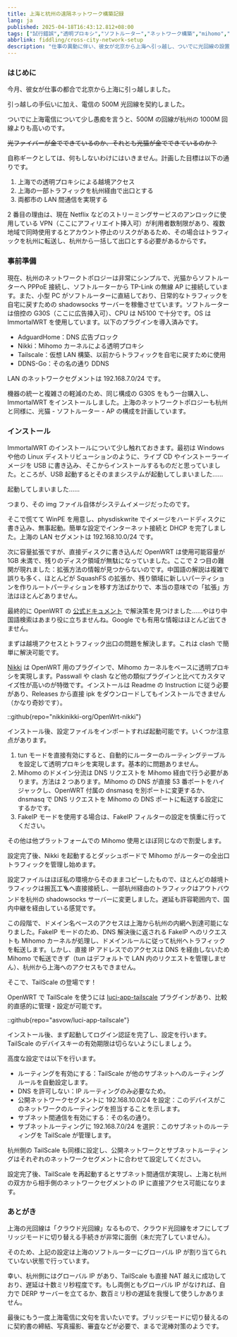 ```yaml
---
title: 上海と杭州の遠隔ネットワーク構築記録
lang: ja
published: 2025-04-18T16:43:12.812+08:00
tags: ["試行錯誤","透明プロキシ","ソフトルーター","ネットワーク構築","mihomo","tailscale"]
abbrlink: fiddling/cross-city-network-setup
description: "仕事の異動に伴い、彼女が北京から上海へ引っ越し、ついでに光回線の設置も行いました。電信の500M回線を選んだものの、杭州の1000M回線よりも料金が高く、少々困惑しました。そんな状況の中、上海での透明プロキシ設定、一部トラフィックを杭州経由で出口とし、両都市のLAN間通信を実現するための跨都市ネットワーク環境を構築することにしました。杭州のネットワーク構成は比較的シンプルで、ソフトルーターと無線APの組み合わせにより、日常的なトラフィックを自宅に戻すシステムを構築し、今後のネットワーク課題に備えています。"
---
```

### はじめに

今月、彼女が仕事の都合で北京から上海に引っ越しました。

引っ越しの手伝いに加え、電信の 500M 光回線を契約しました。

ついでに上海電信について少し愚痴を言うと、500M の回線が杭州の 1000M 回線よりも高いのです。

~~光ファイバーが金でできているのか、それとも光猫が金でできているのか？~~

自称ギークとしては、何もしないわけにはいきません。計画した目標は以下の通りです。

1. 上海での透明プロキシによる越境アクセス
2. 上海の一部トラフィックを杭州経由で出口とする
3. 両都市の LAN 間通信を実現する

2 番目の理由は、現在 Netflix などのストリーミングサービスのアンロックに使用している VPN（ここにアフィリエイト挿入可）が利用者数制限があり、複数地域で同時使用するとアカウント停止のリスクがあるため、その場合はトラフィックを杭州に転送し、杭州から一括して出口とする必要があるからです。

### 事前準備

現在、杭州のネットワークトポロジーは非常にシンプルで、光猫からソフトルーターへ PPPoE 接続し、ソフトルーターから TP-Link の無線 AP に接続しています。また、小型 PC がソフトルーターに直結しており、日常的なトラフィックを自宅に戻すための shadowsocks サーバーを稼働させています。ソフトルーターは倍控の G30S（ここに広告挿入可）、CPU は N5100 で十分です。OS は ImmortalWRT を使用しています。以下のプラグインを導入済みです。

* AdguardHome：DNS 広告ブロック
* Nikki：Mihomo カーネルによる透明プロキシ
* Tailscale：仮想 LAN 構築、以前からトラフィックを自宅に戻すために使用
* DDNS-Go：その名の通り DDNS

LAN のネットワークセグメントは 192.168.7.0/24 です。

機器の統一と複雑さの軽減のため、同じ構成の G30S をもう一台購入し、ImmortalWRT をインストールしました。上海のネットワークトポロジーも杭州と同様に、光猫 - ソフトルーター - AP の構成を計画しています。

### インストール

ImmortalWRT のインストールについて少し触れておきます。最初は Windows や他の Linux ディストリビューションのように、ライブ CD やインストーラーイメージを USB に書き込み、そこからインストールするものだと思っていました。ところが、USB 起動するとそのままシステムが起動してしまいました……

起動してしまいました……

つまり、その img ファイル自体がシステムイメージだったのです。

そこで慌てて WinPE を用意し、physdiskwrite でイメージをハードディスクに書き込み、無事起動。簡単な設定でインターネット接続と DHCP を完了しました。上海の LAN セグメントは 192.168.10.0/24 です。

次に容量拡張ですが、直接ディスクに書き込んだ OpenWRT は使用可能容量が 1GB 未満で、残りのディスク領域が無駄になっていました。ここで 2 つ目の難関が現れました：拡張方法の情報が見つからないのです。中国語の解説は複雑で誤りも多く、ほとんどが SquashFS の拡張か、残り領域に新しいパーティションを作りルートパーティションを移す方法ばかりで、本当の意味での「拡張」方法はほとんどありません。

最終的に OpenWRT の [公式ドキュメント](https://openwrt.org/docs/guide-user/advanced/expand_root) で解決策を見つけました……やはり中国語検索はあまり役に立ちませんね。Google でも有用な情報はほとんど出てきません。

まずは越境アクセスとトラフィック出口の問題を解決します。これは clash で簡単に解決可能です。

[Nikki](https://github.com/nikkinikki-org/OpenWrt-nikki) は OpenWRT 用のプラグインで、Mihomo カーネルをベースに透明プロキシを実現します。Passwall や clash など他の類似プラグインと比べてカスタマイズ性が高いのが特徴です。インストールは Readme の Instruction に従う必要があり、Releases から直接 ipk をダウンロードしてもインストールできません（かなり奇妙です）。

::github{repo="nikkinikki-org/OpenWrt-nikki"}

インストール後、設定ファイルをインポートすれば起動可能です。いくつか注意点があります。

1. tun モードを直接有効にすると、自動的にルーターのルーティングテーブルを設定して透明プロキシを実現します。基本的に問題ありません。
2. Mihomo のドメイン分流は DNS リクエストを Mihomo 経由で行う必要があります。方法は 2 つあります。Mihomo の DNS が直接 53 番ポートをハイジャックし、OpenWRT 付属の dnsmasq を別ポートに変更するか、dnsmasq で DNS リクエストを Mihomo の DNS ポートに転送する設定にするかです。
3. FakeIP モードを使用する場合は、FakeIP フィルターの設定を慎重に行ってください。

その他は他プラットフォームでの Mihomo 使用とほぼ同じなので割愛します。

設定完了後、Nikki を起動するとダッシュボードで Mihomo がルーターの全出口トラフィックを管理し始めます。

設定ファイルはほぼ私の環境からそのままコピーしたもので、ほとんどの越境トラフィックは搬瓦工🪜へ直接接続し、一部杭州経由のトラフィックはアウトバウンドを杭州の shadowsocks サーバーに変更しました。遅延も許容範囲内で、国内中継を経由している感覚です。

この段階で、ドメイン名ベースのアクセスは上海から杭州の内網へ到達可能になりました。FakeIP モードのため、DNS 解決後に返される FakeIP へのリクエストも Mihomo カーネルが処理し、ドメインルールに従って杭州へトラフィックを転送します。しかし、直接 IP アドレスでのアクセスは DNS を経由しないため Mihomo で転送できず（tun はデフォルトで LAN 内のリクエストを管理しません）、杭州から上海へのアクセスもできません。

そこで、TailScale の登場です！

OpenWRT で TailScale を使うには [luci-app-tailscale](https://github.com/asvow/luci-app-tailscale) プラグインがあり、比較的直感的に管理・設定が可能です。

::github{repo="asvow/luci-app-tailscale"}

インストール後、まず起動してログイン認証を完了し、設定を行います。TailScale のデバイスキーの有効期限は切らないようにしましょう。

高度な設定では以下を行います。

* ルーティングを有効にする：TailScale が他のサブネットへのルーティングルールを自動設定します。
* DNS を許可しない：IP ルーティングのみ必要なため。
* 公開ネットワークセグメントに 192.168.10.0/24 を設定：このデバイスがこのネットワークのルーティングを担当することを示します。
* サブネット間通信を有効にする：その名の通り。
* サブネットルーティングに 192.168.7.0/24 を選択：このサブネットのルーティングを TailScale が管理します。

杭州側の TailScale も同様に設定し、公開ネットワークとサブネットルーティングはそれぞれのネットワークセグメントに合わせて設定してください。

設定完了後、TailScale を再起動するとサブネット間通信が実現し、上海と杭州の双方から相手側のネットワークセグメントの IP に直接アクセス可能になります。

### あとがき

上海の光回線は「クラウド光回線」なるもので、クラウド光回線をオフにしてブリッジモードに切り替える手続きが非常に面倒（未だ完了していません）。

そのため、上記の設定は上海のソフトルーターにグローバル IP が割り当てられていない状態で行っています。

幸い、杭州側にはグローバル IP があり、TailScale も直接 NAT 越えに成功しており、遅延は十数ミリ秒程度です。もし両側ともグローバル IP がなければ、自力で DERP サーバーを立てるか、数百ミリ秒の遅延を我慢して使うしかありません。

最後にもう一度上海電信に文句を言いたいです。ブリッジモードに切り替えるのに契約書の締結、写真撮影、審査などが必要で、まるで泥棒対策のようです。